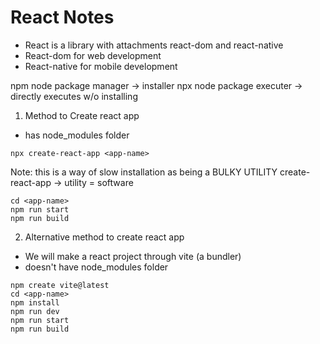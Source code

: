 # React Notes
- React is a library with attachments react-dom and react-native
- React-dom for web development
- React-native for mobile development 

npm node package manager -> installer
npx node package executer -> directly executes w/o installing

1. Method to Create react app
- has node_modules folder
```
npx create-react-app <app-name>
```
Note: this is a way of slow installation as being a BULKY UTILITY
create-react-app -> utility = software

```
cd <app-name>
npm run start
npm run build
```

2. Alternative method to create react app
- We will make a react project through vite (a bundler)
- doesn't have node_modules folder
```
npm create vite@latest
cd <app-name>
npm install
npm run dev
npm run start
npm run build
```